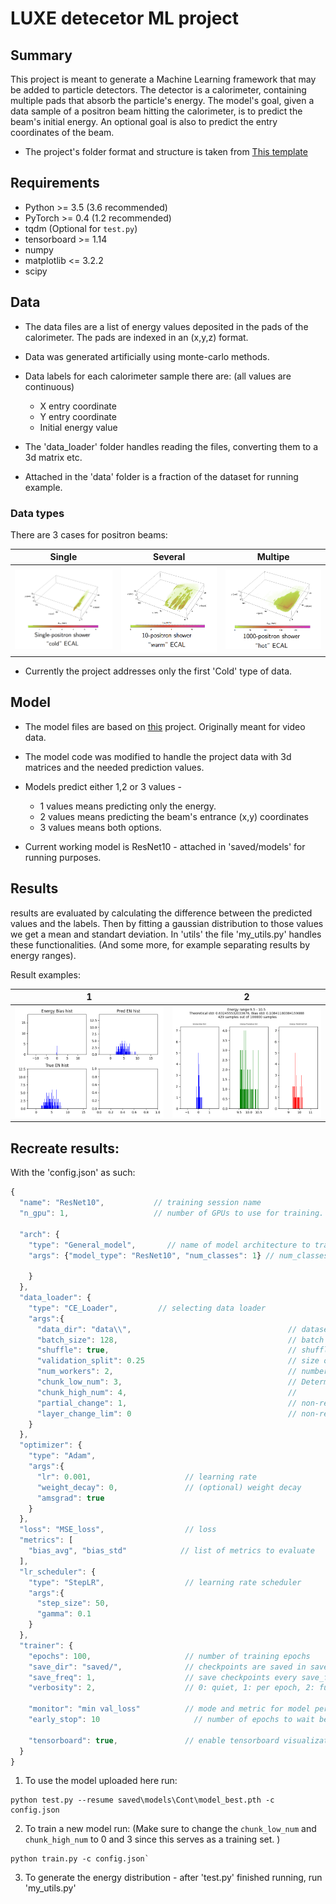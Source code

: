 # LUXE detecetor ML project

## Summary
This project is meant to generate a Machine Learning framework that may be added to particle detectors.
The detector is a calorimeter, containing multiple pads that absorb the particle's energy.
The model's goal, given a data sample of a positron beam hitting the calorimeter, is to predict the beam's initial energy.
An optional goal is also to predict the entry coordinates of the beam.

* The project's folder format and structure is taken from [This template](https://github.com/victoresque/pytorch-template)


## Requirements
* Python >= 3.5 (3.6 recommended)
* PyTorch >= 0.4 (1.2 recommended)
* tqdm (Optional for `test.py`)
* tensorboard >= 1.14
* numpy
* matplotlib <= 3.2.2
* scipy


## Data

* The data files are a list of energy values deposited in the pads of the calorimeter.
    The pads are indexed in an (x,y,z) format.
* Data was generated artificially using monte-carlo methods.
* Data labels for each calorimeter sample there are: (all values are continuous)
    * X entry coordinate
    * Y entry coordinate
    * Initial energy value
    
* The 'data_loader' folder handles reading the files, converting them to a 3d matrix etc.
* Attached in the 'data' folder is a fraction of the dataset for running example.

### Data types
There are 3 cases for positron beams:

Single           |  Several | Multipe
:-------------------------:|:-------------------------:|:-------------------------:
![](rmImages//cold.png)  |  ![](rmImages//warm.png) |  ![](rmImages//hot.png)


* Currently the project addresses only the first 'Cold' type of data.

## Model

* The model files are based on [this](https://github.com/kenshohara/video-classification-3d-cnn-pytorch)
 project. Originally meant for video data.
* The model code was modified to handle the project data with 3d matrices and the needed prediction values.
* Models predict either 1,2 or 3 values - 
    * 1 values means predicting only the energy.
    * 2 values means predicting the beam's entrance (x,y) coordinates
    * 3 values means both options.
    
* Current working model is ResNet10 - attached in 'saved/models' for running purposes.

## Results

results are evaluated by calculating the difference between the predicted values and the labels. Then by fitting a 
gaussian distribution to those values we get a mean and standart deviation. In 'utils' the file 'my_utils.py' handles 
these functionalities. (And some more, for example separating results by energy ranges).

Result examples:

1           |  2 
:-------------------------:|:-------------------------:
![](rmImages//res1.png)  |  ![](rmImages//res2.png) |  


## Recreate results:

With the 'config.json' as such:
```javascript
{
  "name": "ResNet10",           // training session name
  "n_gpu": 1,                   // number of GPUs to use for training.
  
  "arch": {
    "type": "General_model",       // name of model architecture to train
    "args": {"model_type": "ResNet10", "num_classes": 1} // num_classes determines the predictions, described above.

    }                
  },
  "data_loader": {
    "type": "CE_Loader",         // selecting data loader
    "args":{
      "data_dir": "data\\",                                   // dataset path
      "batch_size": 128,                                      // batch size
      "shuffle": true,                                        // shuffle training data before splitting
      "validation_split": 0.25                                // size of validation dataset. float(portion) or int(number of samples)
      "num_workers": 2,                                       // number of cpu processes to be used for data loading
      "chunk_low_num": 3,                                     // Determines the datafile to load
      "chunk_high_num": 4,                                    // 
      "partial_change": 1,                                    // non-relevant for this run, keep value as 1           
      "layer_change_lim": 0                                   // non-relevant for this run
    }
  },
  "optimizer": {
    "type": "Adam",
    "args":{
      "lr": 0.001,                     // learning rate
      "weight_decay": 0,               // (optional) weight decay
      "amsgrad": true
    }
  },
  "loss": "MSE_loss",                  // loss
  "metrics": [
    "bias_avg", "bias_std"            // list of metrics to evaluate
  ],                         
  "lr_scheduler": {
    "type": "StepLR",                  // learning rate scheduler
    "args":{
      "step_size": 50,          
      "gamma": 0.1
    }
  },
  "trainer": {
    "epochs": 100,                     // number of training epochs
    "save_dir": "saved/",              // checkpoints are saved in save_dir/models/name
    "save_freq": 1,                    // save checkpoints every save_freq epochs
    "verbosity": 2,                    // 0: quiet, 1: per epoch, 2: full
  
    "monitor": "min val_loss"          // mode and metric for model performance monitoring. set 'off' to disable.
    "early_stop": 10	                 // number of epochs to wait before early stop. set 0 to disable.
  
    "tensorboard": true,               // enable tensorboard visualization
  }
}
```

1. To use the model uploaded here run:
  ```
  python test.py --resume saved\models\Cont\model_best.pth -c config.json
  ```

2. To train a new model run: (Make sure to change the `chunk_low_num` and `chunk_high_num` to 0 and 3 since this serves as a training set. )
```
python train.py -c config.json`
```
3. To generate the energy distribution - after 'test.py' finished running, run 'my_utils.py'
